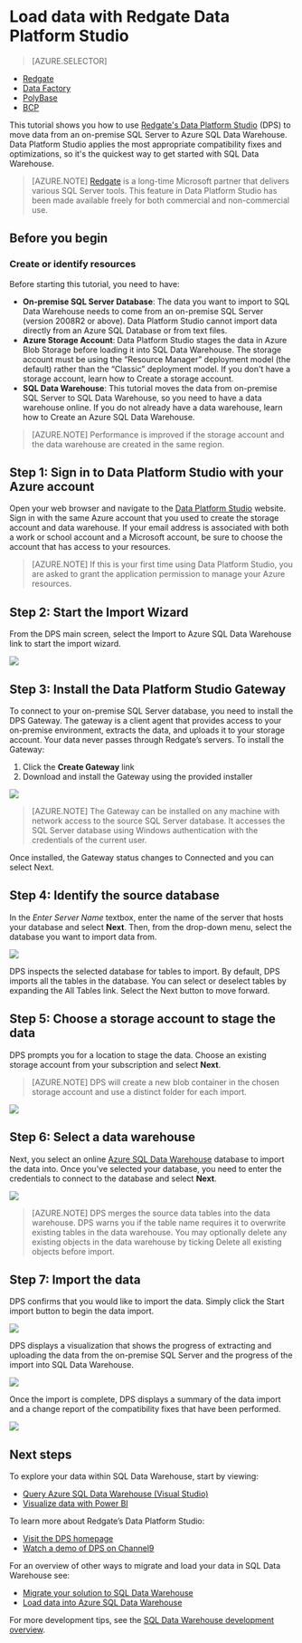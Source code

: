 <properties
   pageTitle="Use Redgate's Data Platform Studio to load data into SQL Data Warehouse | Microsoft Azure"
   description="Learn how to use Redgate's Data Platform Studio for data warehousing scenarios."
   services="sql-data-warehouse"
   documentationCenter="NA"
   authors="twounder"
   manager="barbkess"
   editor=""/>

<tags
   ms.service="sql-data-warehouse"
   ms.devlang="NA"
   ms.topic="get-started-article"
   ms.tgt_pltfrm="NA"
   ms.workload="data-services"
   ms.date="10/13/2016"
   ms.author="mausher;barbkess"/>


# <a name="load-data-with-redgate-data-platform-studio"></a>Load data with Redgate Data Platform Studio

> [AZURE.SELECTOR]
- [Redgate](sql-data-warehouse-load-with-redgate.md)
- [Data Factory](sql-data-warehouse-get-started-load-with-azure-data-factory.md)
- [PolyBase](sql-data-warehouse-get-started-load-with-polybase.md)
- [BCP](sql-data-warehouse-load-with-bcp.md)

This tutorial shows you how to use [Redgate's Data Platform Studio](http://www.red-gate.com/products/azure-development/data-platform-studio/) (DPS) to move data from an on-premise SQL Server to Azure SQL Data Warehouse. Data Platform Studio applies the most appropriate compatibility fixes and optimizations, so it's the quickest way to get started with SQL Data Warehouse.

> [AZURE.NOTE] [Redgate](http://www.red-gate.com) is a long-time Microsoft partner that delivers various SQL Server tools. This feature in Data Platform Studio has been made available freely for both commercial and non-commercial use.

## <a name="before-you-begin"></a>Before you begin
### <a name="create-or-identify-resources"></a>Create or identify resources

Before starting this tutorial, you need to have:

- **On-premise SQL Server Database**: The data you want to import to SQL Data Warehouse needs to come from an on-premise SQL Server (version 2008R2 or above). Data Platform Studio cannot import data directly from an Azure SQL Database or from text files.
- **Azure Storage Account**: Data Platform Studio stages the data in Azure Blob Storage before loading it into SQL Data Warehouse. The storage account must be using the “Resource Manager” deployment model (the default) rather than the “Classic” deployment model. If you don't have a storage account, learn how to Create a storage account. 
- **SQL Data Warehouse**: This tutorial moves the data from on-premise SQL Server to SQL Data Warehouse, so you need to have a data warehouse online. If you do not already have a data warehouse, learn how to Create an Azure SQL Data Warehouse.

> [AZURE.NOTE] Performance is improved if the storage account and the data warehouse are created in the same region.

## <a name="step-1-sign-in-to-data-platform-studio-with-your-azure-account"></a>Step 1: Sign in to Data Platform Studio with your Azure account
Open your web browser and navigate to the [Data Platform Studio](https://www.dataplatformstudio.com/) website. Sign in with the same Azure account that you used to create the storage account and data warehouse. If your email address is associated with both a work or school account and a Microsoft account, be sure to choose the account that has access to your resources.

> [AZURE.NOTE] If this is your first time using Data Platform Studio, you are asked to grant the application permission to manage your Azure resources.

## <a name="step-2-start-the-import-wizard"></a>Step 2: Start the Import Wizard
From the DPS main screen, select the Import to Azure SQL Data Warehouse link to start the import wizard.

![][1]

## <a name="step-3-install-the-data-platform-studio-gateway"></a>Step 3: Install the Data Platform Studio Gateway
To connect to your on-premise SQL Server database, you need to install the DPS Gateway. The gateway is a client agent that provides access to your on-premise environment, extracts the data, and uploads it to your storage account. Your data never passes through Redgate’s servers. To install the Gateway:

1.  Click the **Create Gateway** link
2. Download and install the Gateway using the provided installer

![][2]

> [AZURE.NOTE] The Gateway can be installed on any machine with network access to the source SQL Server database. It accesses the SQL Server database using Windows authentication with the credentials of the current user.

Once installed, the Gateway status changes to Connected and you can select Next.

## <a name="step-4-identify-the-source-database"></a>Step 4: Identify the source database
In the *Enter Server Name* textbox, enter the name of the server that hosts your database and select **Next**. Then, from the drop-down menu, select the database you want to import data from.

![][3]

DPS inspects the selected database for tables to import. By default, DPS imports all the tables in the database. You can select or deselect tables by expanding the All Tables link. Select the Next button to move forward.

## <a name="step-5-choose-a-storage-account-to-stage-the-data"></a>Step 5: Choose a storage account to stage the data
DPS prompts you for a location to stage the data. Choose an existing storage account from your subscription and select **Next**.

> [AZURE.NOTE] DPS will create a new blob container in the chosen storage account and use a distinct folder for each import.

![][4]

## <a name="step-6-select-a-data-warehouse"></a>Step 6: Select a data warehouse
Next, you select an online [Azure SQL Data Warehouse](http://aka.ms/sqldw) database to import the data into. Once you've selected your database, you need to enter the credentials to connect to the database and select **Next**.

![][5]

> [AZURE.NOTE] DPS merges the source data tables into the data warehouse. DPS warns you if the table name requires it to overwrite existing tables in the data warehouse. You may optionally delete any existing objects in the data warehouse by ticking Delete all existing objects before import.

## <a name="step-7-import-the-data"></a>Step 7: Import the data
DPS confirms that you would like to import the data. Simply click the Start import button to begin the data import.

![][6]

DPS displays a visualization that shows the progress of extracting and uploading the data from the on-premise SQL Server and the progress of the import into SQL Data Warehouse.

![][7]

Once the import is complete, DPS displays a summary of the data import and a change report of the compatibility fixes that have been performed.

![][8]

## <a name="next-steps"></a>Next steps
To explore your data within SQL Data Warehouse, start by viewing:

- [Query Azure SQL Data Warehouse (Visual Studio)][]
- [Visualize data with Power BI][]

To learn more about Redgate’s Data Platform Studio:

- [Visit the DPS homepage](http://www.dataplatformstudio.com/)
- [Watch a demo of DPS on Channel9](https://channel9.msdn.com/Blogs/cloud-with-a-silver-lining/Loading-data-into-Azure-SQL-Datawarehouse-with-Redgate-Data-Platform-Studio)

For an overview of other ways to migrate and load your data in SQL Data Warehouse see:

- [Migrate your solution to SQL Data Warehouse][]
- [Load data into Azure SQL Data Warehouse](./sql-data-warehouse-overview-load.md)

For more development tips, see the [SQL Data Warehouse development overview](./sql-data-warehouse-overview-develop.md).

<!--Image references-->
[1]: media/sql-data-warehouse-redgate/2016-10-05_15-59-56.png
[2]: media/sql-data-warehouse-redgate/2016-10-05_11-16-07.png
[3]: media/sql-data-warehouse-redgate/2016-10-05_11-17-46.png
[4]: media/sql-data-warehouse-redgate/2016-10-05_11-20-41.png
[5]: media/sql-data-warehouse-redgate/2016-10-05_11-31-24.png
[6]: media/sql-data-warehouse-redgate/2016-10-05_11-32-20.png
[7]: media/sql-data-warehouse-redgate/2016-10-05_11-49-53.png
[8]: media/sql-data-warehouse-redgate/2016-10-05_12-57-10.png

<!--Article references-->
[Query Azure SQL Data Warehouse (Visual Studio)]: ./sql-data-warehouse-query-visual-studio.md
[Visualize data with Power BI]: ./sql-data-warehouse-get-started-visualize-with-power-bi.md
[Migrate your solution to SQL Data Warehouse]: ./sql-data-warehouse-overview-migrate.md
[Load data into Azure SQL Data Warehouse]: ./sql-data-warehouse-overview-load.md
[SQL Data Warehouse development overview]: ./sql-data-warehouse-overview-develop.md